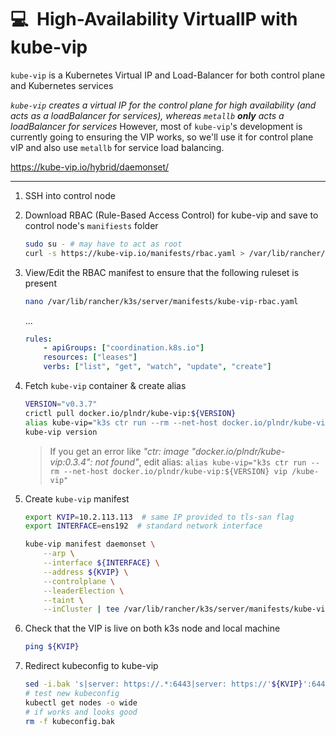 # :computer:&nbsp; High-Availability VirtualIP with kube-vip

`kube-vip` is a Kubernetes Virtual IP and Load-Balancer for both control plane
and Kubernetes services

_`kube-vip` creates a virtual IP for the control plane for high availability (and acts as a loadBalancer for services), whereas `metallb` **only** acts a loadBalancer for services_
However, most of `kube-vip`'s development is currently going to ensuring the
VIP works, so we'll use it for control plane vIP and also use `metallb` for
service load balancing.

https://kube-vip.io/hybrid/daemonset/

-----

1. SSH into control node

2. Download RBAC (Rule-Based Access Control) for kube-vip and save to control node's `manifiests` folder

   ```sh
   sudo su - # may have to act as root
   curl -s https://kube-vip.io/manifests/rbac.yaml > /var/lib/rancher/k3s/server/manifests/kube-vip-rbac.yaml
   ```

3. View/Edit the RBAC manifest to ensure that the following ruleset is present

   ```sh
   nano /var/lib/rancher/k3s/server/manifests/kube-vip-rbac.yaml
   ```

   ...

   ```yml
   rules:
       - apiGroups: ["coordination.k8s.io"]
       resources: ["leases"]
       verbs: ["list", "get", "watch", "update", "create"]
   ```

4. Fetch `kube-vip` container & create alias

   ```sh
   VERSION="v0.3.7"
   crictl pull docker.io/plndr/kube-vip:${VERSION}
   alias kube-vip="k3s ctr run --rm --net-host docker.io/plndr/kube-vip:${VERSION} vip /kube-vip"
   kube-vip version
   ```

   > If you get an error like _"ctr: image "docker.io/plndr/kube-vip:0.3.4": not found"_, edit alias:
   > `alias kube-vip="k3s ctr run --rm --net-host docker.io/plndr/kube-vip:${VERSION} vip /kube-vip"`

5. Create `kube-vip` manifest

   ```sh
   export KVIP=10.2.113.113  # same IP provided to tls-san flag
   export INTERFACE=ens192  # standard network interface

   kube-vip manifest daemonset \
       --arp \
       --interface ${INTERFACE} \
       --address ${KVIP} \
       --controlplane \
       --leaderElection \
       --taint \
       --inCluster | tee /var/lib/rancher/k3s/server/manifests/kube-vip.yaml
   ```

6. Check that the VIP is live on both k3s node and local machine

   ```sh
   ping ${KVIP}
   ```

7. Redirect kubeconfig to kube-vip

   ```sh
   sed -i.bak 's|server: https://.*:6443|server: https://'${KVIP}':6443|g' kubeconfig
   # test new kubeconfig
   kubectl get nodes -o wide
   # if works and looks good
   rm -f kubeconfig.bak
   ```

